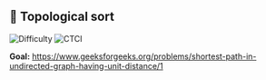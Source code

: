 ## 🧩 Topological sort 

<p>
  <img alt="Difficulty" src="https://img.shields.io/badge/Implementation_Difficulty-Medium-yellow">
  
  <img alt="CTCI" src="https://img.shields.io/badge/Source-Elshad kariomov (Single Source Shortest Path)-1e90ff?style=for-the-badge">
</p>

**Goal:** 
https://www.geeksforgeeks.org/problems/shortest-path-in-undirected-graph-having-unit-distance/1
